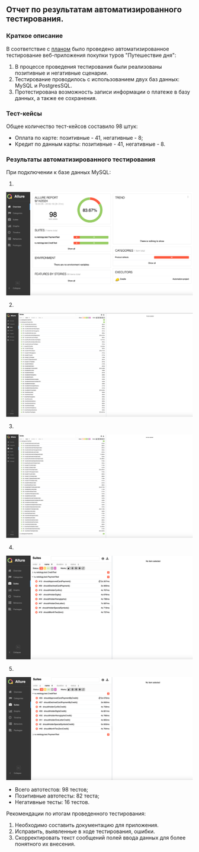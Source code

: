 ## Отчет по результатам автоматизированного тестирования.

### Краткое описание

В соответствие с [планом](https://github.com/VikaEra/Automation-project/blob/master/documents/Plan.md) было проведено автоматизированное тестирование веб-приложения покупки туров "Путешествие дня":
1. В процессе проведения тестирования были реализованы позитивные и негативные сценарии.
2. Тестирование проводилось с использованием двух баз данных: MySQL и PostgresSQL.
3. Протестирована возможность записи информации о платеже в базу данных, а также ее сохранения.

### Тест-кейсы

Общее количество тест-кейсов составило 98 штук:
- Оплата по карте: позитивные - 41, негативные - 8;
- Кредит по данным карты: позитивные - 41, негативные - 8.

### Результаты автоматизированного тестирования

   При подключении к базе данных MySQL:

1. 
![img_10.png](img_10.png)

2.
![img_11.png](img_11.png)

3.
![img_12.png](img_12.png)

4.
![img_13.png](img_13.png)

5.
![img_14.png](img_14.png)

- Всего автотестов: 98 тестов;
- Позитивные автотесты: 82 теста;
- Негативные тесты: 16 тестов.

Рекомендации по итогам проведенного тестирования:
1. Необходимо составить документацию для приложения.
2. Исправить, выявленные в ходе тестирования, ошибки.
3. Скорректировать текст сообщений полей ввода данных для более понятного их внесения.
